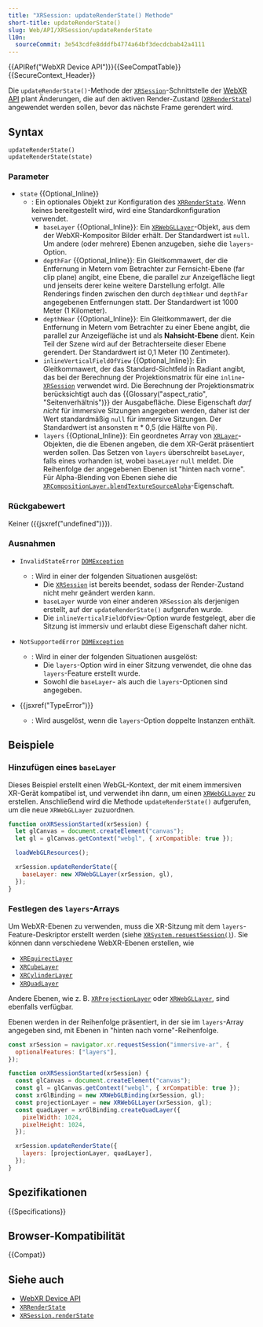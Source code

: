 ```yaml
---
title: "XRSession: updateRenderState() Methode"
short-title: updateRenderState()
slug: Web/API/XRSession/updateRenderState
l10n:
  sourceCommit: 3e543cdfe8dddfb4774a64bf3decdcbab42a4111
---
```


{{APIRef("WebXR Device API")}}{{SeeCompatTable}}{{SecureContext_Header}}

Die `updateRenderState()`-Methode der [`XRSession`](/de/docs/Web/API/XRSession)-Schnittstelle der [WebXR API](/de/docs/Web/API/WebXR_Device_API) plant Änderungen, die auf den aktiven Render-Zustand ([`XRRenderState`](/de/docs/Web/API/XRRenderState)) angewendet werden sollen, bevor das nächste Frame gerendert wird.

## Syntax

```js-nolint
updateRenderState()
updateRenderState(state)
```

### Parameter

- `state` {{Optional_Inline}}
  - : Ein optionales Objekt zur Konfiguration des [`XRRenderState`](/de/docs/Web/API/XRRenderState). Wenn keines bereitgestellt wird, wird eine Standardkonfiguration verwendet.
    - `baseLayer` {{Optional_Inline}}: Ein [`XRWebGLLayer`](/de/docs/Web/API/XRWebGLLayer)-Objekt, aus dem der WebXR-Kompositor Bilder erhält. Der Standardwert ist `null`. Um andere (oder mehrere) Ebenen anzugeben, siehe die `layers`-Option.
    - `depthFar` {{Optional_Inline}}: Ein Gleitkommawert, der die Entfernung in Metern vom Betrachter zur Fernsicht-Ebene (far clip plane) angibt, eine Ebene, die parallel zur Anzeigefläche liegt und jenseits derer keine weitere Darstellung erfolgt. Alle Renderings finden zwischen den durch `depthNear` und `depthFar` angegebenen Entfernungen statt. Der Standardwert ist 1000 Meter (1 Kilometer).
    - `depthNear` {{Optional_Inline}}: Ein Gleitkommawert, der die Entfernung in Metern vom Betrachter zu einer Ebene angibt, die parallel zur Anzeigefläche ist und als **Nahsicht-Ebene** dient. Kein Teil der Szene wird auf der Betrachterseite dieser Ebene gerendert. Der Standardwert ist 0,1 Meter (10 Zentimeter).
    - `inlineVerticalFieldOfView` {{Optional_Inline}}: Ein Gleitkommawert, der das Standard-Sichtfeld in Radiant angibt, das bei der Berechnung der Projektionsmatrix für eine `inline`-[`XRSession`](/de/docs/Web/API/XRSession) verwendet wird. Die Berechnung der Projektionsmatrix berücksichtigt auch das {{Glossary("aspect_ratio", "Seitenverhältnis")}} der Ausgabefläche. Diese Eigenschaft _darf nicht_ für immersive Sitzungen angegeben werden, daher ist der Wert standardmäßig `null` für immersive Sitzungen. Der Standardwert ist ansonsten π \* 0,5 (die Hälfte von Pi).
    - `layers` {{Optional_Inline}}: Ein geordnetes Array von [`XRLayer`](/de/docs/Web/API/XRLayer)-Objekten, die die Ebenen angeben, die dem XR-Gerät präsentiert werden sollen. Das Setzen von `layers` überschreibt `baseLayer`, falls eines vorhanden ist, wobei `baseLayer` `null` meldet. Die Reihenfolge der angegebenen Ebenen ist "hinten nach vorne". Für Alpha-Blending von Ebenen siehe die [`XRCompositionLayer.blendTextureSourceAlpha`](/de/docs/Web/API/XRCompositionLayer/blendTextureSourceAlpha)-Eigenschaft.

### Rückgabewert

Keiner ({{jsxref("undefined")}}).

### Ausnahmen

- `InvalidStateError` [`DOMException`](/de/docs/Web/API/DOMException)

  - : Wird in einer der folgenden Situationen ausgelöst:
    - Die [`XRSession`](/de/docs/Web/API/XRSession) ist bereits beendet, sodass der Render-Zustand nicht mehr geändert werden kann.
    - `baseLayer` wurde von einer anderen `XRSession` als derjenigen erstellt, auf der `updateRenderState()` aufgerufen wurde.
    - Die `inlineVerticalFieldOfView`-Option wurde festgelegt, aber die Sitzung ist immersiv und erlaubt diese Eigenschaft daher nicht.

- `NotSupportedError` [`DOMException`](/de/docs/Web/API/DOMException)

  - : Wird in einer der folgenden Situationen ausgelöst:
    - Die `layers`-Option wird in einer Sitzung verwendet, die ohne das `layers`-Feature erstellt wurde.
    - Sowohl die `baseLayer`- als auch die `layers`-Optionen sind angegeben.

- {{jsxref("TypeError")}}
  - : Wird ausgelöst, wenn die `layers`-Option doppelte Instanzen enthält.

## Beispiele

### Hinzufügen eines `baseLayer`

Dieses Beispiel erstellt einen WebGL-Kontext, der mit einem immersiven XR-Gerät kompatibel ist, und verwendet ihn dann, um einen [`XRWebGLLayer`](/de/docs/Web/API/XRWebGLLayer) zu erstellen. Anschließend wird die Methode `updateRenderState()` aufgerufen, um die neue `XRWebGLLayer` zuzuordnen.

```js
function onXRSessionStarted(xrSession) {
  let glCanvas = document.createElement("canvas");
  let gl = glCanvas.getContext("webgl", { xrCompatible: true });

  loadWebGLResources();

  xrSession.updateRenderState({
    baseLayer: new XRWebGLLayer(xrSession, gl),
  });
}
```

### Festlegen des `layers`-Arrays

Um WebXR-Ebenen zu verwenden, muss die XR-Sitzung mit dem `layers`-Feature-Deskriptor erstellt werden (siehe [`XRSystem.requestSession()`](/de/docs/Web/API/XRSystem/requestSession)). Sie können dann verschiedene WebXR-Ebenen erstellen, wie

- [`XREquirectLayer`](/de/docs/Web/API/XREquirectLayer)
- [`XRCubeLayer`](/de/docs/Web/API/XRCubeLayer)
- [`XRCylinderLayer`](/de/docs/Web/API/XRCylinderLayer)
- [`XRQuadLayer`](/de/docs/Web/API/XRQuadLayer)

Andere Ebenen, wie z. B. [`XRProjectionLayer`](/de/docs/Web/API/XRProjectionLayer) oder [`XRWebGLLayer`](/de/docs/Web/API/XRWebGLLayer), sind ebenfalls verfügbar.

Ebenen werden in der Reihenfolge präsentiert, in der sie im `layers`-Array angegeben sind, mit Ebenen in "hinten nach vorne"-Reihenfolge.

```js
const xrSession = navigator.xr.requestSession("immersive-ar", {
  optionalFeatures: ["layers"],
});

function onXRSessionStarted(xrSession) {
  const glCanvas = document.createElement("canvas");
  const gl = glCanvas.getContext("webgl", { xrCompatible: true });
  const xrGlBinding = new XRWebGLBinding(xrSession, gl);
  const projectionLayer = new XRWebGLLayer(xrSession, gl);
  const quadLayer = xrGlBinding.createQuadLayer({
    pixelWidth: 1024,
    pixelHeight: 1024,
  });

  xrSession.updateRenderState({
    layers: [projectionLayer, quadLayer],
  });
}
```

## Spezifikationen

{{Specifications}}

## Browser-Kompatibilität

{{Compat}}

## Siehe auch

- [WebXR Device API](/de/docs/Web/API/WebXR_Device_API)
- [`XRRenderState`](/de/docs/Web/API/XRRenderState)
- [`XRSession.renderState`](/de/docs/Web/API/XRSession/renderState)
